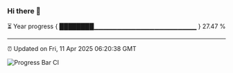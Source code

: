 ### Hi there 👋

⏳ Year progress { ████████▁▁▁▁▁▁▁▁▁▁▁▁▁▁▁▁▁▁▁▁▁▁ } 27.47 %

---

⏰ Updated on Fri, 11 Apr 2025 06:20:38 GMT

![Progress Bar CI](https://github.com/liununu/liununu/workflows/Progress%20Bar%20CI/badge.svg)

